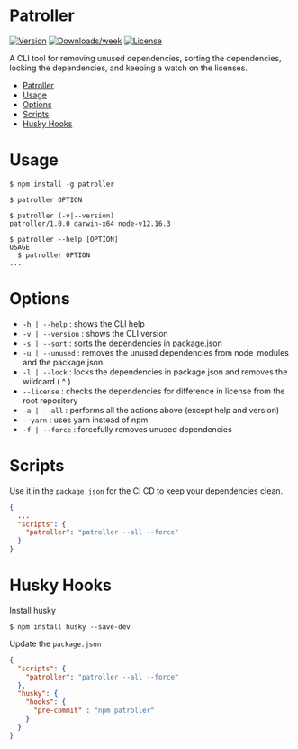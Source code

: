 Patroller
=========
[![Version](https://img.shields.io/npm/v/patroller.svg)](https://npmjs.org/package/patroller)
[![Downloads/week](https://img.shields.io/npm/dw/patroller.svg)](https://npmjs.org/package/patroller)
[![License](https://img.shields.io/npm/l/patroller.svg)](https://github.com/shiva-hack/patroller/blob/master/package.json)

A CLI tool for removing unused dependencies, sorting the dependencies, locking the dependencies, and keeping a watch on the licenses.

<!-- toc -->
- [Patroller](#patroller)
- [Usage](#usage)
- [Options](#options)
- [Scripts](#scripts)
- [Husky Hooks](#husky-hooks)
<!-- tocstop -->

# Usage
<!-- usage -->
```sh-session
$ npm install -g patroller

$ patroller OPTION

$ patroller (-v|--version)
patroller/1.0.0 darwin-x64 node-v12.16.3

$ patroller --help [OPTION]
USAGE
  $ patroller OPTION
...
```
<!-- usagestop -->

# Options
<!-- options -->
- `-h | --help` : shows the CLI help
- `-v | --version` : shows the CLI version
- `-s | --sort` : sorts the dependencies in package.json
- `-u | --unused` : removes the unused dependencies from node_modules and the package.json
- `-l | --lock` : locks the dependencies in package.json and removes the wildcard ( ^ )
- `--license` : checks the dependencies for difference in license from the root repository
- `-a | --all` : performs all the actions above (except help and version)
- `--yarn` : uses yarn instead of npm
- `-f | --force` : forcefully removes unused dependencies
<!-- optionsstop -->

# Scripts
<!-- scripts -->
Use it in the `package.json` for the CI CD to keep your dependencies clean.

```json
{
  ...
  "scripts": {
    "patroller": "patroller --all --force"
  }
}
```
<!-- scriptsstop -->

# Husky Hooks
<!-- husky -->
Install husky
```sh-session
$ npm install husky --save-dev
```

Update the `package.json`
```json
{
  "scripts": {
    "patroller": "patroller --all --force"
  },
  "husky": {
    "hooks": {
      "pre-commit" : "npm patroller"
    }
  }
}
```
<!-- huskystop -->